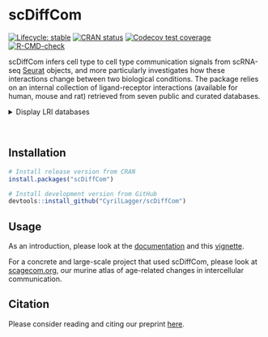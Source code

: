 
<!-- README.md is generated from README.Rmd. Please edit that file -->

# scDiffCom

<!-- badges: start -->

[![Lifecycle:
stable](https://img.shields.io/badge/lifecycle-stable-brightgreen.svg)](https://lifecycle.r-lib.org/articles/stages.html#stable)
[![CRAN
status](https://www.r-pkg.org/badges/version/scDiffCom)](https://CRAN.R-project.org/package=scDiffCom)
[![Codecov test
coverage](https://codecov.io/gh/CyrilLagger/scDiffCom/branch/master/graph/badge.svg)](https://codecov.io/gh/CyrilLagger/scDiffCom?branch=master)
[![R-CMD-check](https://github.com/CyrilLagger/scDiffCom/workflows/R-CMD-check/badge.svg)](https://github.com/CyrilLagger/scDiffCom/actions)
<!-- badges: end -->

scDiffCom infers cell type to cell type communication signals from
scRNA-seq [Seurat](https://satijalab.org/seurat/) objects, and more
particularly investigates how these interactions change between two
biological conditions. The package relies on an internal collection of
ligand-receptor interactions (available for human, mouse and rat)
retrieved from seven public and curated databases.

<details>
<summary>
Display LRI databases
</summary>

-   [CellChat](http://www.cellchat.org/)
-   [CellPhoneDB](https://www.cellphonedb.org/)
-   [CellTalkDB](http://tcm.zju.edu.cn/celltalkdb/)
-   [connectomeDB2020](https://github.com/forrest-lab/NATMI)
-   [ICELLNET](https://github.com/soumelis-lab/ICELLNET)
-   [NicheNet](https://github.com/saeyslab/nichenetr)
-   [SingleCellSignalR](http://www.bioconductor.org/packages/release/bioc/html/SingleCellSignalR.html)

</details>

 

## Installation

``` r
# Install release version from CRAN
install.packages("scDiffCom")

# Install development version from GitHub
devtools::install_github("CyrilLagger/scDiffCom")
```

## Usage

As an introduction, please look at the
[documentation](https://cyrillagger.github.io/scDiffCom/) and this
[vignette](https://cyrillagger.github.io/scDiffCom/articles/scDiffCom-vignette.html).

For a concrete and large-scale project that used scDiffCom, please look
at [scagecom.org](https://scagecom.org/), our murine atlas of
age-related changes in intercellular communication.

## Citation

Please consider reading and citing our preprint
[here](https://www.biorxiv.org/content/10.1101/2021.08.13.456238v1).
